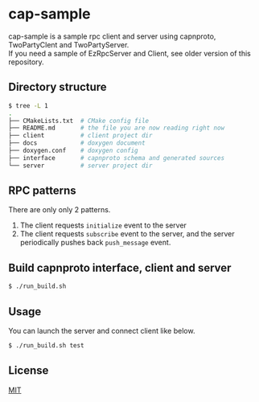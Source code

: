 # cap-sample

cap-sample is a sample rpc client and server using capnproto, TwoPartyClent and TwoPartyServer.  
If you need a sample of EzRpcServer and Client, see older version of this repository.

## Directory structure

```bash
$ tree -L 1
.
├── CMakeLists.txt  # CMake config file
├── README.md       # the file you are now reading right now
├── client          # client project dir
├── docs            # doxygen document 
├── doxygen.conf    # doxygen config
├── interface       # capnproto schema and generated sources
└── server          # server project dir
```

## RPC patterns

There are only only 2 patterns.

1. The client requests `initialize` event to the server
1. The client requests `subscribe` event to the server, and the server periodically pushes back `push_message` event.


## Build capnproto interface, client and server

```bash
$ ./run_build.sh
```

## Usage

You can launch the server and connect client like below.

```bash
$ ./run_build.sh test
```

## License
[MIT](https://choosealicense.com/licenses/mit/)
